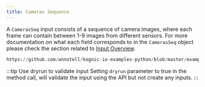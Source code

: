 ```yaml
---
title: Cameras Sequence
---
```


A `CamerasSeq` input consists of a sequence of camera images, where each frame can contain between 1-9 images from different sensors. For more documentation on what each field corresponds to in the `CamerasSeq` object please check the section related to [Input Overview](/docs/kognic-io/overview).


```python reference
https://github.com/annotell/kognic-io-examples-python/blob/master/examples/cameras_seq_images.py
```

:::tip Use dryrun to validate input
Setting `dryrun` parameter to true in the method call, will validate the input using the API but not create any inputs.
:::
